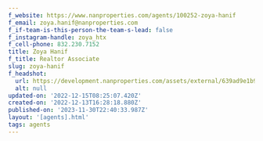 ```yaml
---
f_website: https://www.nanproperties.com/agents/100252-zoya-hanif
f_email: zoya.hanif@nanproperties.com
f_if-team-is-this-person-the-team-s-lead: false
f_instagram-handle: zoya_htx
f_cell-phone: 832.230.7152
title: Zoya Hanif
f_title: Realtor Associate
slug: zoya-hanif
f_headshot:
  url: https://development.nanproperties.com/assets/external/639ad9e1b9bb741ff394e838_zoya.webp
  alt: null
updated-on: '2022-12-15T08:25:07.420Z'
created-on: '2022-12-13T16:28:18.880Z'
published-on: '2023-11-30T22:40:33.987Z'
layout: '[agents].html'
tags: agents
---
```



